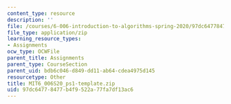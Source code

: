 ```yaml
---
content_type: resource
description: ''
file: /courses/6-006-introduction-to-algorithms-spring-2020/97dc64778477b4f9522a77fa7df13ac6_MIT6_006S20_ps1-template.zip
file_type: application/zip
learning_resource_types:
- Assignments
ocw_type: OCWFile
parent_title: Assignments
parent_type: CourseSection
parent_uid: bdb6c046-d849-dd11-ab64-cdea4975d145
resourcetype: Other
title: MIT6_006S20_ps1-template.zip
uid: 97dc6477-8477-b4f9-522a-77fa7df13ac6
---
```

